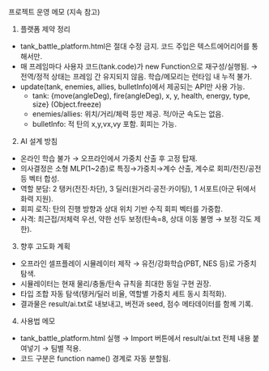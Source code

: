 프로젝트 운영 메모 (지속 참고)

1) 플랫폼 제약 정리
- tank_battle_platform.html은 절대 수정 금지. 코드 주입은 텍스트에어리어를 통해서만.
- 매 프레임마다 사용자 코드(tank.code)가 new Function으로 재구성/실행됨.
  → 전역/정적 상태는 프레임 간 유지되지 않음. 학습/메모리는 런타임 내 누적 불가.
- update(tank, enemies, allies, bulletInfo)에서 제공되는 API만 사용 가능.
  - tank: {move(angleDeg), fire(angleDeg), x, y, health, energy, type, size} (Object.freeze)
  - enemies/allies: 위치/거리/체력 등만 제공. 적/아군 속도는 없음.
  - bulletInfo: 적 탄의 x,y,vx,vy 포함. 회피는 가능.

2) AI 설계 방침
- 온라인 학습 불가 → 오프라인에서 가중치 산출 후 고정 탑재.
- 의사결정은 소형 MLP(1~2층)로 특징→가중치→계수 산출, 계수로 회피/전진/공전 등 벡터 합성.
- 역할 분담: 2 탱커(전진·차단), 3 딜러(원거리·공전·카이팅), 1 서포트(아군 뒤에서 화력 지원).
- 회피 로직: 탄의 진행 방향과 상대 위치 기반 수직 회피 벡터를 가중합.
- 사격: 최근접/저체력 우선, 약한 선두 보정(탄속=8, 상대 이동 불명 → 보정 각도 제한).

3) 향후 고도화 계획
- 오프라인 셀프플레이 시뮬레이터 제작 → 유전/강화학습(PBT, NES 등)로 가중치 탐색.
- 시뮬레이터는 현재 물리/충돌/탄속 규칙을 최대한 동일 구현 권장.
- 타입 조합 자동 탐색(탱커/딜러 비율, 역할별 가중치 세트 동시 최적화).
- 결과물은 result/ai.txt로 내보내고, 버전과 seed, 점수 메타데이터를 함께 기록.

4) 사용법 메모
- tank_battle_platform.html 실행 → Import 버튼에서 result/ai.txt 전체 내용 붙여넣기 → 팀별 적용.
- 코드 구분은 function name() 경계로 자동 분할됨.

